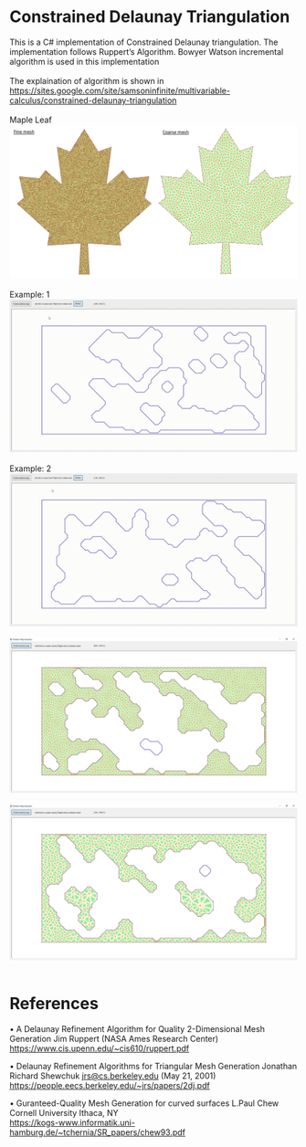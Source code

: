 # Constrained Delaunay Triangulation
This is a C# implementation of Constrained Delaunay triangulation. The implementation follows Ruppert’s Algorithm. Bowyer Watson incremental algorithm is used in this implementation<br /><br />The explaination of algorithm is shown in<br /> https://sites.google.com/site/samsoninfinite/multivariable-calculus/constrained-delaunay-triangulation <br /><br />
Maple Leaf
![](/constrained_delaunay_triangulation_rupperts/images/maple_leaf_mesh.png)<br /><br />
Example: 1
![](/constrained_delaunay_triangulation_rupperts/images/constrained_delaunay_triangulation_gif_4.gif)<br /><br />
Example: 2
![](/constrained_delaunay_triangulation_rupperts/images/constrained_delaunay_triangulation_gif_2.gif)<br /><br />
![](/constrained_delaunay_triangulation_rupperts/images/constrained_delaunay_3.png)<br /><br />
![](/constrained_delaunay_triangulation_rupperts/images/constrained_delaunay_4.png)<br /><br />

# References
•	A Delaunay Refinement Algorithm for Quality 2-Dimensional Mesh Generation Jim Ruppert (NASA Ames Research Center) <br />
https://www.cis.upenn.edu/~cis610/ruppert.pdf

•	Delaunay Refinement Algorithms for Triangular Mesh Generation Jonathan Richard Shewchuk jrs@cs.berkeley.edu (May 21, 2001)<br />
https://people.eecs.berkeley.edu/~jrs/papers/2dj.pdf

•	Guranteed-Quality Mesh Generation for curved surfaces L.Paul Chew Cornell University Ithaca, NY<br />
https://kogs-www.informatik.uni-hamburg.de/~tchernia/SR_papers/chew93.pdf
